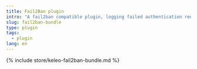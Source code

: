 ```yaml
---
title: Fail2Ban plugin
intro: "A fail2ban compatible plugin, logging failed authentication requests"
slug: fail2ban-bundle
type: plugin
tags:
  - plugin
lang: en
---
```


{% include store/keleo-fail2ban-bundle.md %}
